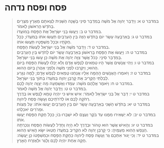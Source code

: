 # פסח ופסח נדחה

> במדבר ט א: וַיְדַבֵּר יְהוָה אֶל מֹשֶׁה בְמִדְבַּר סִינַי בַּשָּׁנָה הַשֵּׁנִית לְצֵאתָם מֵאֶרֶץ מִצְרַיִם בַּחֹדֶשׁ הָרִאשׁוֹן לֵאמֹר.  
> במדבר ט ב: וְיַעֲשׂוּ בְנֵי יִשְׂרָאֵל אֶת הַפָּסַח בְּמוֹעֲדוֹ.  
> במדבר ט ג: בְּאַרְבָּעָה עָשָׂר יוֹם בַּחֹדֶשׁ הַזֶּה בֵּין הָעַרְבַּיִם תַּעֲשׂוּ אֹתוֹ בְּמֹעֲדוֹ; כְּכָל חֻקֹּתָיו וּכְכָל מִשְׁפָּטָיו תַּעֲשׂוּ אֹתוֹ.  
> במדבר ט ד: וַיְדַבֵּר מֹשֶׁה אֶל בְּנֵי יִשְׂרָאֵל לַעֲשֹׂת הַפָּסַח.  
> במדבר ט ה: וַיַּעֲשׂוּ אֶת הַפֶּסַח בָּרִאשׁוֹן בְּאַרְבָּעָה עָשָׂר יוֹם לַחֹדֶשׁ בֵּין הָעַרְבַּיִם בְּמִדְבַּר סִינָי:  כְּכֹל אֲשֶׁר צִוָּה יְהוָה אֶת מֹשֶׁה כֵּן עָשׂוּ בְּנֵי יִשְׂרָאֵל.  
> במדבר ט ו: וַיְהִי אֲנָשִׁים אֲשֶׁר הָיוּ טְמֵאִים לְנֶפֶשׁ אָדָם וְלֹא יָכְלוּ לַעֲשֹׂת הַפֶּסַח בַּיּוֹם הַהוּא; וַיִּקְרְבוּ לִפְנֵי מֹשֶׁה וְלִפְנֵי אַהֲרֹן בַּיּוֹם הַהוּא.  
> במדבר ט ז: וַיֹּאמְרוּ הָאֲנָשִׁים הָהֵמָּה אֵלָיו אֲנַחְנוּ טְמֵאִים לְנֶפֶשׁ אָדָם; לָמָּה נִגָּרַע לְבִלְתִּי הַקְרִיב אֶת קָרְבַּן יְהוָה בְּמֹעֲדוֹ בְּתוֹךְ בְּנֵי יִשְׂרָאֵל.  
> במדבר ט ח: וַיֹּאמֶר אֲלֵהֶם מֹשֶׁה:  עִמְדוּ וְאֶשְׁמְעָה מַה יְצַוֶּה יְהוָה לָכֶם.  
> במדבר ט ט: וַיְדַבֵּר יְהוָה אֶל מֹשֶׁה לֵּאמֹר.  
> במדבר ט י: דַּבֵּר אֶל בְּנֵי יִשְׂרָאֵל לֵאמֹר:  אִישׁ אִישׁ כִּי יִהְיֶה טָמֵא לָנֶפֶשׁ אוֹ בְדֶרֶךְ רְחֹקָה לָכֶם אוֹ לְדֹרֹתֵיכֶם וְעָשָׂה פֶסַח לַיהוָה.  
> במדבר ט יא: בַּחֹדֶשׁ הַשֵּׁנִי בְּאַרְבָּעָה עָשָׂר יוֹם בֵּין הָעַרְבַּיִם יַעֲשׂוּ אֹתוֹ:  עַל מַצּוֹת וּמְרֹרִים יֹאכְלֻהוּ.  
> במדבר ט יב: לֹא יַשְׁאִירוּ מִמֶּנּוּ עַד בֹּקֶר וְעֶצֶם לֹא יִשְׁבְּרוּ בוֹ; כְּכָל חֻקַּת הַפֶּסַח יַעֲשׂוּ אֹתוֹ.  
> במדבר ט יג: וְהָאִישׁ אֲשֶׁר הוּא טָהוֹר וּבְדֶרֶךְ לֹא הָיָה וְחָדַל לַעֲשׂוֹת הַפֶּסַח וְנִכְרְתָה הַנֶּפֶשׁ הַהִוא מֵעַמֶּיהָ:  כִּי קָרְבַּן יְהוָה לֹא הִקְרִיב בְּמֹעֲדוֹ חֶטְאוֹ יִשָּׂא הָאִישׁ הַהוּא.  
> במדבר ט יד: וְכִי יָגוּר אִתְּכֶם גֵּר וְעָשָׂה פֶסַח לַיהוָה כְּחֻקַּת הַפֶּסַח וּכְמִשְׁפָּטוֹ כֵּן יַעֲשֶׂה:  חֻקָּה אַחַת יִהְיֶה לָכֶם וְלַגֵּר וּלְאֶזְרַח הָאָרֶץ.   
 

